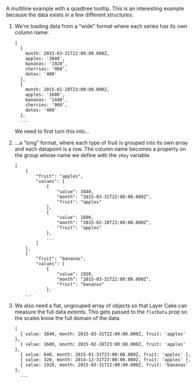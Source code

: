 A multiline example with a quadtree tooltip. This is an interesting example because the data exists in a few different structures:

1. We're loading data from a "wide" format where each series has its own column name.
   ```
   [
     {
       month: 2015-03-31T22:00:00.000Z,
       apples: '3840',
       bananas: '1920',
       cherries: '960',
       dates: '400'
     },
     {
       month: 2015-02-28T23:00:00.000Z,
       apples: '1600',
       bananas: '1440',
       cherries: '960',
       dates: '400'
     },
     ...
   ```
   We need to first turn this into...

2. ...a "long" format, where each type of fruit is grouped into its own array and each datapoint is a row. The column name becomes a property on the group whose name we define with the `zKey` variable.
   ```
   [
       {
           "fruit": "apples",
           "values": [
               {
                   "value": 3840,
                   "month": "2015-03-31T22:00:00.000Z",
                   "fruit": "apples"
               },
               {
                   "value": 1600,
                   "month": "2015-02-28T23:00:00.000Z",
                   "fruit": "apples"
               },
               ...
           ]
       },
       {
           "fruit": "bananas",
           "values": [
               {
                   "value": 1920,
                   "month": "2015-03-31T22:00:00.000Z",
                   "fruit": "bananas"
               },
       ...
   ```

3. We also need a flat, ungrouped array of objects so that Layer Cake can measure the full data extents. This gets passed to the `flatData` prop so the scales know the full domain of the data.
   ```
   [
     { value: 3840, month: 2015-03-31T22:00:00.000Z, fruit: 'apples' },
     { value: 1600, month: 2015-02-28T23:00:00.000Z, fruit: 'apples' },
     { value: 640, month: 2015-01-31T23:00:00.000Z, fruit: 'apples' },
     { value: 320, month: 2014-12-31T23:00:00.000Z, fruit: 'apples' },
     { value: 1920, month: 2015-03-31T22:00:00.000Z, fruit: 'bananas' },
     ...
   ```
